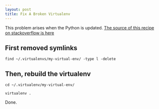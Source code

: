 ```yaml
---
layout: post
title: Fix A Broken Virtualenv
---
```


This problem arises when the Python is updated.
[The source of this recipe on stackoverflow is here](https://stackoverflow.com/questions/23233252/broken-references-in-virtualenvs)


## First removed symlinks

`find ~/.virtualenvs/my-virtual-env/ -type l -delete`

## Then, rebuild the virtualenv

`cd ~/.virtualenv/my-virtual-env/`

`virtualenv .`

Done.
